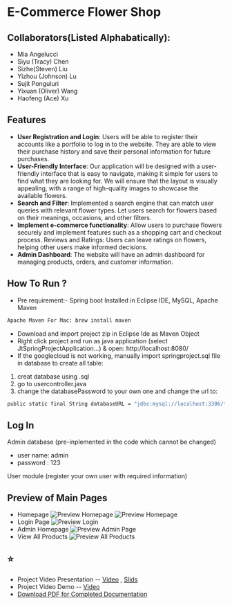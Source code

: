 # E-Commerce Flower Shop 

## Collaborators(Listed Alphabatically):
- Mia Angelucci 
- Siyu (Tracy) Chen 
- Sizhe(Steven) Liu 
- Yizhou (Johnson) Lu 
- Sujit Ponguluri 
- Yixuan (Oliver) Wang
- Haofeng (Ace) Xu




## Features
- **User Registration and Login**: Users will be able to register their accounts like a portfolio to log in to the website. They are able to view their purchase history and save their personal information for future purchases.
- **User-Friendly Interface**: Our application will be designed with a user-friendly interface that is easy to navigate, making it simple for users to find what they are looking for. We will ensure that the layout is visually appealing, with a range of high-quality images to showcase the available flowers.
- **Search and Filter**: Implemented a search engine that can match user queries with relevant flower types. Let users search for flowers based on their meanings, occasions, and other filters.
- **Implement e-commerce functionality**: Allow users to purchase flowers securely and implement features such as a shopping cart and checkout process.
Reviews and Ratings: Users can leave ratings on flowers, helping other users make informed decisions.
- **Admin Dashboard**: The website will have an admin dashboard for managing products, orders, and customer information.


## How To Run ?

- Pre requirement:- Spring boot Installed in Eclipse IDE, MySQL, Apache Maven 
```sh
Apache Maven For Mac: brew install maven
```
- Download and import project zip in Eclipse Ide as Maven Object
- Right click project and run as java application (select JtSpringProjectApplication...) & open: http://localhost:8080/
- If the googlecloud is not working, manually import springproject.sql file in database to create all table: 
1. creat database using .sql 
2. go to usercontroller.java
3. change the databasePassword to your own one and change the url to:
```sh
public static final String databaseURL = "jdbc:mysql://localhost:3306/flowers";
```


## Log In 
Admin database (pre-inplemented in the code which cannot be changed) 
-  user name: admin
-  password : 123 

User module (register your own user with required information) 



## Preview of Main Pages
- Homepage
![Preview Homepage](https://github.com/mangeluc/Group-24-final-project/raw/main/JtProject/src/main/resources/static/images/preview_homepage.jpg)
![Preview Homepage](https://github.com/mangeluc/Group-24-final-project/raw/main/JtProject/src/main/resources/static/images/Preview_selection.jpg)
- Login Page
![Preview Login](https://github.com/mangeluc/Group-24-final-project/raw/main/JtProject/src/main/resources/static/images/Preview_Login.jpg)
- Admin Homepage
![Preview Admin Page](https://github.com/mangeluc/Group-24-final-project/raw/main/JtProject/src/main/resources/static/images/Preview_adminpage.jpg)
- View All Products
![Preview All Products](https://github.com/mangeluc/Group-24-final-project/raw/main/JtProject/src/main/resources/static/images/Preview_allproduct.jpg)


## ⭐ 
- Project Video Presentation --  [Video](https://github.com/mangeluc/Group-24-final-project/raw/main/CSCI201_FPP_Team_24_%20presentation.mp4) , [Slids](https://github.com/mangeluc/Group-24-final-project/raw/main/CSCI201_FPP_Team_24.pdf)
- Project Video Demo --  [Video](https://github.com/mangeluc/Group-24-final-project/raw/main/CSCI201_FPP_Team_24_Demo.mp4) 
- [Download PDF for Completed Documentation](https://github.com/mangeluc/Group-24-final-project/raw/main/CSCI201%20Team24%20-%20Complete%20Documentation.pdf)

